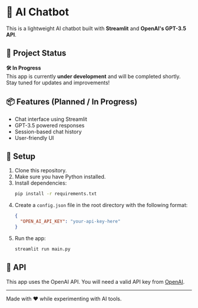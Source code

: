 # 🥂  AI Chatbot

This is a lightweight AI chatbot built with **Streamlit** and **OpenAI's GPT-3.5 API**.

## 🚧 Project Status

**🛠️ In Progress**  
This app is currently **under development** and will be completed shortly. Stay tuned for updates and improvements!

## 📦 Features (Planned / In Progress)

- Chat interface using Streamlit
- GPT-3.5 powered responses
- Session-based chat history
- User-friendly UI

## 📁 Setup

1. Clone this repository.
2. Make sure you have Python installed.
3. Install dependencies:
    ```bash
    pip install -r requirements.txt
    ```
4. Create a `config.json` file in the root directory with the following format:
    ```json
    {
      "OPEN_AI_API_KEY": "your-api-key-here"
    }
    ```
5. Run the app:
    ```bash
    streamlit run main.py
    ```

## 🔐 API

This app uses the OpenAI API. You will need a valid API key from [OpenAI](https://platform.openai.com/).

---

Made with ❤️ while experimenting with AI tools.
